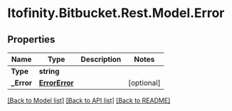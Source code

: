 # Itofinity.Bitbucket.Rest.Model.Error
## Properties

Name | Type | Description | Notes
------------ | ------------- | ------------- | -------------
**Type** | **string** |  | 
**_Error** | [**ErrorError**](ErrorError.md) |  | [optional] 

[[Back to Model list]](../README.md#documentation-for-models) [[Back to API list]](../README.md#documentation-for-api-endpoints) [[Back to README]](../README.md)

